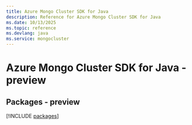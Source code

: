 ```yaml
---
title: Azure Mongo Cluster SDK for Java
description: Reference for Azure Mongo Cluster SDK for Java
ms.date: 10/13/2025
ms.topic: reference
ms.devlang: java
ms.service: mongocluster
---
```

# Azure Mongo Cluster SDK for Java - preview
## Packages - preview
[!INCLUDE [packages](mongo-cluster-index.md)]